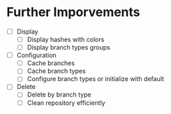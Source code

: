 # Further Imporvements
- [ ] Display
    - [ ] Display hashes with colors
    - [ ] Display branch types groups
- [ ] Configuration
    - [ ] Cache branches
    - [ ] Cache branch types
    - [ ] Configure branch types or initialize with default
- [ ] Delete
    - [ ] Delete by branch type
    - [ ] Clean repository efficiently
